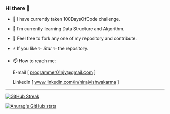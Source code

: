 ### Hi there 👋

- 🔭 I have currently taken 100DaysOfCode challenge.
- 🌱 I’m currently learning Data Structure and Algorithm.
- 💬 Feel free to fork any one of my repository and contribute.
- ⚡ If you like ✨ _Star_ ✨ the repository.
- 📫 How to reach me:
     
     E-mail [ programmer01njv@gmail.com ]
     
     LinkedIn [ www.linkedin.com/in/nirajvishwakarma ]
---


<!--
**Niraj-Vishwakarma/Niraj-Vishwakarma** is a ✨ _special_ ✨ repository because its `README.md` (this file) appears on your GitHub profile.

Here are some ideas to get you started:

- 🔭 I’m currently working on ...
- 🌱 I’m currently learning ...
- 👯 I’m looking to collaborate on ...
- 🤔 I’m looking for help with ...
- 💬 Ask me about ...
- 📫 How to reach me: ...
- 😄 Pronouns: ...
- ⚡ Fun fact: ...
-->

[![GitHub Streak](http://github-readme-streak-stats.herokuapp.com?user=Niraj-Vishwakarma&theme=chartreuse-dark&hide_border=true&date_format=M%20j%5B%2C%20Y%5D)](https://git.io/streak-stats)




[![Anurag's GitHub stats](https://github-readme-stats.vercel.app/api?username=Niraj-Vishwakarma&theme=chartreuse-dark&hide_border=true)](https://github.com/anuraghazra/github-readme-stats)

